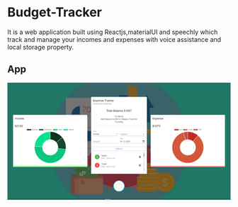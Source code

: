 # Budget-Tracker

It is a web application built using Reactjs,materialUI and speechly which track and manage your incomes and expenses with voice assistance and local storage property.
## App
![screenshot of app](https://github.com/PSoni8/Budget-Tracker/blob/main/screenshot%20of%20app.png)

